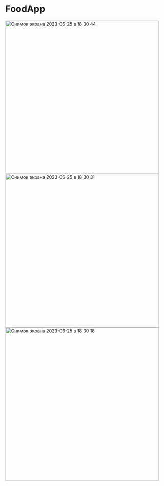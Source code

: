 # FoodApp
<img width="479" alt="Снимок экрана 2023-06-25 в 18 30 44" src="https://github.com/Kamenchukov/FoodApp/assets/77745444/7223fd04-b9d0-4ee9-9871-4a19399fb579">
<img width="479" alt="Снимок экрана 2023-06-25 в 18 30 31" src="https://github.com/Kamenchukov/FoodApp/assets/77745444/fc48fdaa-7932-449a-b1bd-428491326484">
<img width="479" alt="Снимок экрана 2023-06-25 в 18 30 18" src="https://github.com/Kamenchukov/FoodApp/assets/77745444/49354dc7-7393-4d89-b5f5-7703f35ae474">
